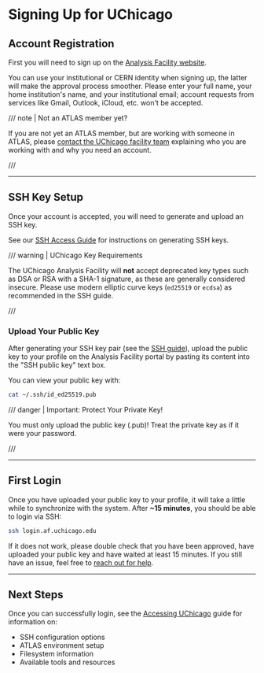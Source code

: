 # Signing Up for UChicago

## Account Registration

First you will need to sign up on the
[Analysis Facility website](https://af.uchicago.edu/).

You can use your institutional or CERN identity when signing up, the latter will
make the approval process smoother. Please enter your full name, your home
institution's name, and your institutional email; account requests from services
like Gmail, Outlook, iCloud, etc. won't be accepted.

/// note | Not an ATLAS member yet?

If you are not yet an ATLAS member, but are working with someone in ATLAS,
please
[contact the UChicago facility team](../getting_help.md#facility-specific-support)
explaining who you are working with and why you need an account.

///

---

## SSH Key Setup

Once your account is accepted, you will need to generate and upload an SSH key.

See our [SSH Access Guide](../computing/ssh_guide.md) for instructions on
generating SSH keys.

/// warning | UChicago Key Requirements

The UChicago Analysis Facility will **not** accept deprecated key types such as
DSA or RSA with a SHA-1 signature, as these are generally considered insecure.
Please use modern elliptic curve keys (`ed25519` or `ecdsa`) as recommended in
the SSH guide.

///

### Upload Your Public Key

After generating your SSH key pair (see the
[SSH guide](../computing/ssh_guide.md)), upload the public key to your profile
on the Analysis Facility portal by pasting its content into the "SSH public key"
text box.

You can view your public key with:

```sh
cat ~/.ssh/id_ed25519.pub
```

/// danger | Important: Protect Your Private Key!

You must only upload the public key (.pub)! Treat the private key as if it were
your password.

///

---

## First Login

Once you have uploaded your public key to your profile, it will take a little
while to synchronize with the system. After **~15 minutes**, you should be able
to login via SSH:

```sh
ssh login.af.uchicago.edu
```

If it does not work, please double check that you have been approved, have
uploaded your public key and have waited at least 15 minutes. If you still have
an issue, feel free to [reach out for help](../getting_help.md).

---

## Next Steps

Once you can successfully login, see the [Accessing UChicago](accessing.md)
guide for information on:

- SSH configuration options
- ATLAS environment setup
- Filesystem information
- Available tools and resources
